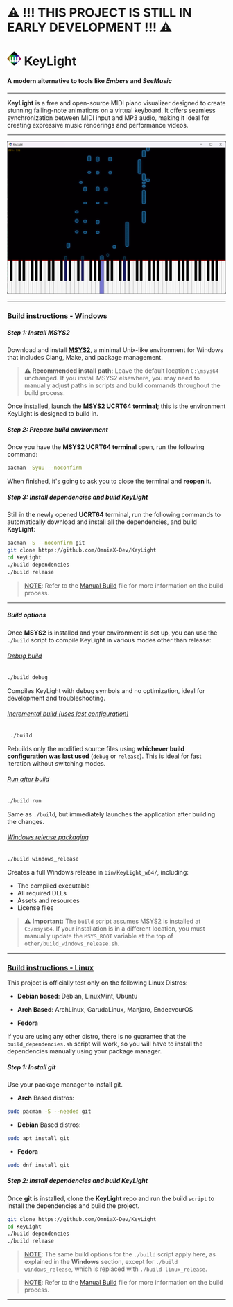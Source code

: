 # ⚠️ !!! THIS PROJECT IS STILL IN EARLY DEVELOPMENT !!! ⚠️

# ![icon.png](./other/icon.png) KeyLight

#### A modern alternative to tools like *Embers* and *SeeMusic*

---

**KeyLight** is a free and open-source MIDI piano visualizer designed to create stunning falling-note animations on a virtual keyboard. It offers seamless synchronization between MIDI input and MP3 audio, making it ideal for creating expressive music renderings and performance videos.

---

![screenshot1.png](./other/screenshots/screenshot1.png)

---

### <u>Build instructions - Windows</u>

##### Step 1: Install MSYS2

Download and install [**MSYS2**](https://www.msys2.org/), a minimal Unix-like environment for Windows that includes Clang, Make, and package management.

> ⚠️ **Recommended install path:**
> Leave the default location `C:\msys64` unchanged.
> If you install MSYS2 elsewhere, you may need to manually adjust paths in scripts and build commands throughout the build process.

Once installed, launch the **MSYS2 UCRT64 terminal**; this is the environment KeyLight is designed to build in.

##### Step 2: Prepare build environment

Once you have the **MSYS2 UCRT64 terminal** open, run the following command:

```bash
pacman -Syuu --noconfirm
```

When finished, it's going to ask you to close the terminal and **reopen** it. 

##### Step 3: Install dependencies and build KeyLight

Still in the newly opened **UCRT64** terminal, run the following commands to automatically download and install all the dependencies, and build **KeyLight**:

```bash
pacman -S --noconfirm git
git clone https://github.com/OmniaX-Dev/KeyLight
cd KeyLight
./build dependencies
./build release
```

> <u>**NOTE**</u>: Refer to the [Manual Build](other/manual_build.md) file for more information on the build process.

---

##### Build options

Once **MSYS2** is installed and your environment is set up, you can use the `./build` script to compile KeyLight in various modes other than release:

###### <u>Debug build</u>

```bash
./build debug
```

Compiles KeyLight with debug symbols and no optimization, ideal for development and troubleshooting.

###### <u>Incremental build (uses last configuration)</u>

```bash
 ./build
```

Rebuilds only the modified source files using **whichever build configuration was last used** (`debug` or `release`).
This is ideal for fast iteration without switching modes.

###### <u>Run after build</u>

```bash
./build run
```

Same as `./build`, but immediately launches the application after building the changes.

###### <u>Windows release packaging</u>

```bash
./build windows_release
```

Creates a full Windows release in `bin/KeyLight_w64/`, including:

- The compiled executable
- All required DLLs
- Assets and resources
- License files

> ⚠️ **Important:**
> The `build` script assumes MSYS2 is installed at `C:/msys64`.
> If your installation is in a different location, you must manually update the `MSYS_ROOT` variable at the top of `other/build_windows_release.sh`.

---

### <u>Build instructions - Linux</u>

This project is officially test only on the following Linux Distros:

- **Debian based**: Debian, LinuxMint, Ubuntu

- **Arch Based**: ArchLinux, GarudaLinux, Manjaro, EndeavourOS

- **Fedora**

If you are using any other distro, there is no guarantee that the `build_dependencies.sh` script will work, so you will have to install the dependencies manually using your package manager.

##### Step 1: Install git

Use your package manager to install git.

- **Arch** Based distros:

```bash
sudo pacman -S --needed git
```

- **Debian** Based distros:

```bash
sudo apt install git
```

- **Fedora**

```bash
sudo dnf install git
```

##### Step 2: install dependencies and build KeyLight

Once **git** is installed, clone the **KeyLight** repo and run the build `script` to install the dependencies and build the project.

```bash
git clone https://github.com/OmniaX-Dev/KeyLight
cd KeyLight
./build dependencies
./build release
```

> **<u>NOTE</u>**: The same build options for the `./build` script apply here, as explained in the **Windows** section, except for `./build windows_release`, which is replaced with `./build linux_release`.

> <u>**NOTE**</u>: Refer to the [Manual Build](other/manual_build.md) file for more information on the build process.

---
